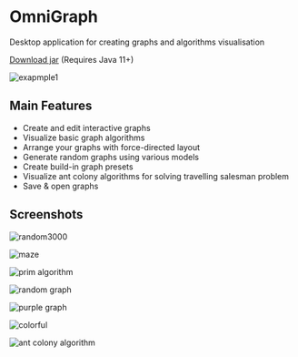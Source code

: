 # OmniGraph
Desktop application for creating graphs and algorithms visualisation

[Download jar](https://github.com/Todense/GraphBuilderFX/releases/download/0.1/GraphBuilderFX.jar) (Requires Java 11+)

![exapmple1](https://github.com/Todense/GraphBuilderFX/blob/master/src/main/resources/screenshots/screenshot1.png)


## Main Features

* Create and edit interactive graphs
* Visualize basic graph algorithms
* Arrange your graphs with force-directed layout
* Generate random graphs using various models
* Create build-in graph presets 
* Visualize ant colony algorithms for solving travelling salesman problem
* Save & open graphs

## Screenshots

![random3000](https://github.com/Todense/GraphBuilderFX/blob/master/src/main/resources/screenshots/screenshot_random3000.png)

![maze](https://github.com/Todense/GraphBuilderFX/blob/master/src/main/resources/screenshots/screenshot_maze.png)

![prim algorithm](https://github.com/Todense/GraphBuilderFX/blob/master/src/main/resources/screenshots/screenshot_prim.png)

![random graph](https://github.com/Todense/GraphBuilderFX/blob/master/src/main/resources/screenshots/screenshot_random.png)

![purple graph](https://github.com/Todense/GraphBuilderFX/blob/master/src/main/resources/screenshots/screenshot_purple.png)

![colorful](https://github.com/Todense/GraphBuilderFX/blob/master/src/main/resources/screenshots/screenshot_colors.png)

![ant colony algorithm](https://github.com/Todense/GraphBuilderFX/blob/master/src/main/resources/screenshots/screenshot_ants.png)










